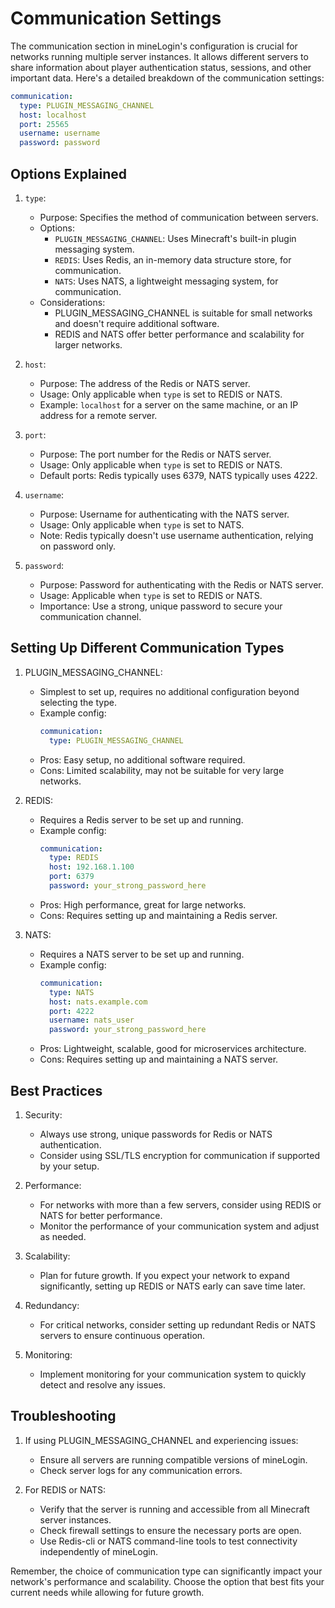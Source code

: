 # Communication Settings

The communication section in mineLogin's configuration is crucial for networks running multiple server instances. It allows different servers to share information about player authentication status, sessions, and other important data. Here's a detailed breakdown of the communication settings:

```yaml
communication:
  type: PLUGIN_MESSAGING_CHANNEL
  host: localhost
  port: 25565
  username: username
  password: password
```

## Options Explained

1. `type`:
    - Purpose: Specifies the method of communication between servers.
    - Options:
        - `PLUGIN_MESSAGING_CHANNEL`: Uses Minecraft's built-in plugin messaging system.
        - `REDIS`: Uses Redis, an in-memory data structure store, for communication.
        - `NATS`: Uses NATS, a lightweight messaging system, for communication.
    - Considerations:
        - PLUGIN_MESSAGING_CHANNEL is suitable for small networks and doesn't require additional software.
        - REDIS and NATS offer better performance and scalability for larger networks.

2. `host`:
    - Purpose: The address of the Redis or NATS server.
    - Usage: Only applicable when `type` is set to REDIS or NATS.
    - Example: `localhost` for a server on the same machine, or an IP address for a remote server.

3. `port`:
    - Purpose: The port number for the Redis or NATS server.
    - Usage: Only applicable when `type` is set to REDIS or NATS.
    - Default ports: Redis typically uses 6379, NATS typically uses 4222.

4. `username`:
    - Purpose: Username for authenticating with the NATS server.
    - Usage: Only applicable when `type` is set to NATS.
    - Note: Redis typically doesn't use username authentication, relying on password only.

5. `password`:
    - Purpose: Password for authenticating with the Redis or NATS server.
    - Usage: Applicable when `type` is set to REDIS or NATS.
    - Importance: Use a strong, unique password to secure your communication channel.

## Setting Up Different Communication Types

1. PLUGIN_MESSAGING_CHANNEL:
    - Simplest to set up, requires no additional configuration beyond selecting the type.
    - Example config:
      ```yaml
      communication:
        type: PLUGIN_MESSAGING_CHANNEL
      ```
    - Pros: Easy setup, no additional software required.
    - Cons: Limited scalability, may not be suitable for very large networks.

2. REDIS:
    - Requires a Redis server to be set up and running.
    - Example config:
      ```yaml
      communication:
        type: REDIS
        host: 192.168.1.100
        port: 6379
        password: your_strong_password_here
      ```
    - Pros: High performance, great for large networks.
    - Cons: Requires setting up and maintaining a Redis server.

3. NATS:
    - Requires a NATS server to be set up and running.
    - Example config:
      ```yaml
      communication:
        type: NATS
        host: nats.example.com
        port: 4222
        username: nats_user
        password: your_strong_password_here
      ```
    - Pros: Lightweight, scalable, good for microservices architecture.
    - Cons: Requires setting up and maintaining a NATS server.

## Best Practices

1. Security:
    - Always use strong, unique passwords for Redis or NATS authentication.
    - Consider using SSL/TLS encryption for communication if supported by your setup.

2. Performance:
    - For networks with more than a few servers, consider using REDIS or NATS for better performance.
    - Monitor the performance of your communication system and adjust as needed.

3. Scalability:
    - Plan for future growth. If you expect your network to expand significantly, setting up REDIS or NATS early can save time later.

4. Redundancy:
    - For critical networks, consider setting up redundant Redis or NATS servers to ensure continuous operation.

5. Monitoring:
    - Implement monitoring for your communication system to quickly detect and resolve any issues.

## Troubleshooting

1. If using PLUGIN_MESSAGING_CHANNEL and experiencing issues:
    - Ensure all servers are running compatible versions of mineLogin.
    - Check server logs for any communication errors.

2. For REDIS or NATS:
    - Verify that the server is running and accessible from all Minecraft server instances.
    - Check firewall settings to ensure the necessary ports are open.
    - Use Redis-cli or NATS command-line tools to test connectivity independently of mineLogin.

Remember, the choice of communication type can significantly impact your network's performance and scalability. Choose the option that best fits your current needs while allowing for future growth.
